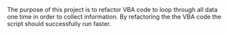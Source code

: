  The purpose of this project is to refactor VBA code to loop through all data one time in order to collect information. By refactoring the the VBA code the script should successfully run faster. 
